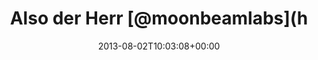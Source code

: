 ---
retweeted: false
source: <a href="http://twitter.com" rel="nofollow">Twitter Web Client</a>
entities:
  hashtags: []
  symbols: []
  user_mentions:
  - name: Lucas Dohmen
    screen_name: moonbeamlabs
    indices:
    - '14'
    - '27'
    id_str: '28508951'
    id: '28508951'
  urls:
  - url: https://t.co/sYQG7bzYZ0
    expanded_url: https://github.com/bascht/hasbeen.in/pull/38
    display_url: github.com/bascht/hasbeen…
    indices:
    - '53'
    - '76'
display_text_range:
- '0'
- '76'
favorite_count: '0'
id_str: '363238526562734080'
truncated: false
retweet_count: '0'
id: '363238526562734080'
possibly_sensitive: false
created_at: Fri Aug 02 10:03:08 +0000 2013
favorited: false
full_text: 'Also der Herr [@moonbeamlabs](https://twitter.com/moonbeamlabs) kommt
  ja wohl gut herum:'
lang: de
quote_url: https://github.com/bascht/hasbeen.in/pull/38
tags:
- pesos:twitter
date: '2013-08-02T10:03:08+00:00'
src: https://twitter.com/bascht/status/363238526562734080
original_url: https://twitter.com/bascht/status/363238526562734080
type: twitter_tweet
text: 'Also der Herr [@moonbeamlabs](https://twitter.com/moonbeamlabs) kommt ja wohl
  gut herum:'
title: Also der Herr [@moonbeamlabs](h

---